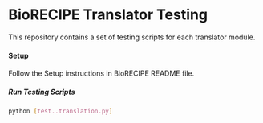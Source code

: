 # BioRECIPE Translator Testing

This repository contains a set of testing scripts for each translator module.

#### Setup

Follow the Setup instructions in BioRECIPE README file.

##### Run Testing Scripts

```bash
python [test..translation.py]
```





